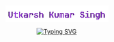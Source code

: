 <p align="center">
    <a href="https://github.com/nyxfr">
        <img align="center" src="/assets/name.png" alt="Utkarsh Kumar Singh"></a>
</p>

<p align="center">
    <a href="https://git.io/typing-svg"><img src="https://readme-typing-svg.demolab.com?font=JetBrainsMono+Nerd+Font&pause=1000&color=A835FF&random=false&width=435&lines=An+Ex-Kvian%2C+Proud+KIITian" alt="Typing SVG" /></a>    
</p>